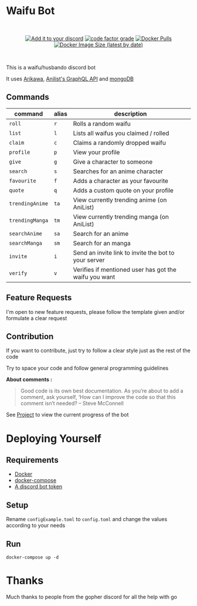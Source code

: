 # Waifu Bot

<br>

<p align="center">
  <a target="_blank" href="https://discord.com/oauth2/authorize?client_id=712332547694264341&permissions=1074097217&scope=bot" ><img alt="Add it to your discord" src="https://img.shields.io/badge/WaifuBot-ADD%20IT-brightgreen?style=for-the-badge"></a>
  <a target="_blank" href="https://www.codefactor.io/repository/github/karitham/waifubot"><img alt="code factor grade" src="https://img.shields.io/codefactor/grade/github/karitham/waifubot?color=brightgreen&style=for-the-badge"></a>
  <a target="_blank" href="https://hub.docker.com/repository/docker/karithamdocker/go-waifubot"><img alt="Docker Pulls" src="https://img.shields.io/docker/pulls/karithamdocker/go-waifubot?color=brightgreen&style=for-the-badge"></a>
  <a target="_blank" href="https://hub.docker.com/repository/docker/karithamdocker/go-waifubot"><img alt="Docker Image Size (latest by date)" src="https://img.shields.io/docker/image-size/karithamdocker/go-waifubot?color=brightgreen&style=for-the-badge"></a>
</p>

<br>

This is a waifu/husbando discord bot

It uses [Arikawa](https://github.com/diamondburned/arikawa), [Anilist's GraphQL API](https://github.com/AniList/ApiV2-GraphQL-Docs) and [mongoDB](https://mongodb.com)

## Commands

| command         | alias | description                                           |
| --------------- | ----- | ----------------------------------------------------- |
| `roll`          | `r`   | Rolls a random waifu                                  |
| `list`          | `l`   | Lists all waifus you claimed / rolled                 |
| `claim`         | `c`   | Claims a randomly dropped waifu                       |
| `profile`       | `p`   | View your profile                                     |
| `give`          | `g`   | Give a character to someone                           |
| `search`        | `s`   | Searches for an anime character                       |
| `favourite`     | `f`   | Adds a character as your favourite                    |
| `quote`         | `q`   | Adds a custom quote on your profile                   |
| `trendingAnime` | `ta`  | View currently trending anime (on AniList)            |
| `trendingManga` | `tm`  | View currently trending manga (on AniList)            |
| `searchAnime`   | `sa`  | Search for an anime                                   |
| `searchManga`   | `sm`  | Search for an manga                                   |
| `invite`        | `i`   | Send an invite link to invite the bot to your server  |
| `verify`        | `v`   | Verifies if mentioned user has got the waifu you want |

## Feature Requests

I'm open to new feature requests, please follow the template given and/or formulate a clear request

## Contribution

If you want to contribute, just try to follow a clear style just as the rest of the code

Try to space your code and follow general programming guidelines

**About comments :**

> Good code is its own best documentation. As you’re about to add a comment, ask yourself, ‘How can I improve the code so that this comment isn’t needed?
– Steve McConnell

See [Project](https://github.com/Karitham/WaifuBot/projects/1) to view the current progress of the bot

# Deploying Yourself

## Requirements

- [Docker](https://docs.docker.com/get-docker/)
- [docker-compose](https://docs.docker.com/compose/install/)
- [A discord bot token](https://discord.com/developers)

## Setup

Rename `configExample.toml` to `config.toml` and change the values according to your needs

## Run

`docker-compose up -d`

# Thanks

Much thanks to people from the gopher discord for all the help with go
